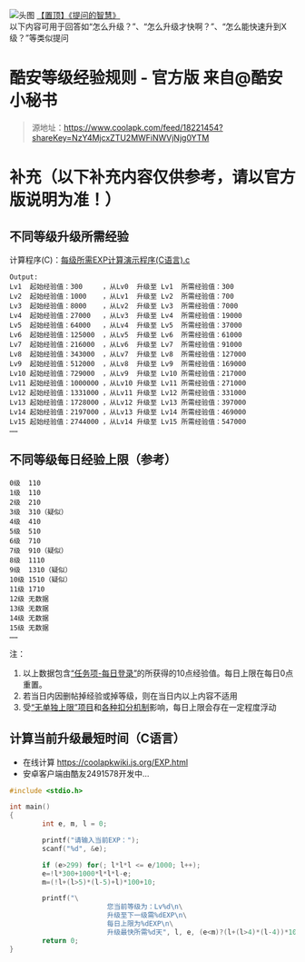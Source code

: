 ![头图](http://image.coolapk.com/feed/2020/0421/09/10002_f2b0399e_2646_8265@1063x478.jpeg)
[【置顶】《提问的智慧》](https://github.com/tvvocold/How-To-Ask-Questions-The-Smart-Way/blob/master/README.md)  
以下内容可用于回答如“怎么升级？”、“怎么升级才快啊？”、“怎么能快速升到X级？”等类似提问

# 酷安等级经验规则 - 官方版 来自@酷安小秘书
> 源地址：https://www.coolapk.com/feed/18221454?shareKey=NzY4MjcxZTU2MWFiNWVjNjg0YTM

# 补充（以下补充内容仅供参考，请以官方版说明为准！）
## 不同等级升级所需经验
计算程序(C)：[每级所需EXP计算演示程序(C语言).c](https://github.com/Coolapk-Fan/wiki/blob/master/files/%E6%AF%8F%E7%BA%A7%E6%89%80%E9%9C%80EXP%E8%AE%A1%E7%AE%97%E6%BC%94%E7%A4%BA%E7%A8%8B%E5%BA%8F(C%E8%AF%AD%E8%A8%80).c)
```
Output:
Lv1  起始经验值：300     ，从Lv0  升级至 Lv1  所需经验值：300
Lv2  起始经验值：1000    ，从Lv1  升级至 Lv2  所需经验值：700
Lv3  起始经验值：8000    ，从Lv2  升级至 Lv3  所需经验值：7000
Lv4  起始经验值：27000   ，从Lv3  升级至 Lv4  所需经验值：19000
Lv5  起始经验值：64000   ，从Lv4  升级至 Lv5  所需经验值：37000
Lv6  起始经验值：125000  ，从Lv5  升级至 Lv6  所需经验值：61000
Lv7  起始经验值：216000  ，从Lv6  升级至 Lv7  所需经验值：91000
Lv8  起始经验值：343000  ，从Lv7  升级至 Lv8  所需经验值：127000
Lv9  起始经验值：512000  ，从Lv8  升级至 Lv9  所需经验值：169000
Lv10 起始经验值：729000  ，从Lv9  升级至 Lv10 所需经验值：217000
Lv11 起始经验值：1000000 ，从Lv10 升级至 Lv11 所需经验值：271000
Lv12 起始经验值：1331000 ，从Lv11 升级至 Lv12 所需经验值：331000
Lv13 起始经验值：1728000 ，从Lv12 升级至 Lv13 所需经验值：397000
Lv14 起始经验值：2197000 ，从Lv13 升级至 Lv14 所需经验值：469000
Lv15 起始经验值：2744000 ，从Lv14 升级至 Lv15 所需经验值：547000
……
```

## 不同等级每日经验上限（参考）
```
0级  110
1级  110
2级  210
3级  310（疑似）
4级  410  
5级  510
6级  710
7级  910（疑似）
8级  1110
9级  1310（疑似）
10级 1510（疑似）
11级 1710
12级 无数据
13级 无数据
14级 无数据
15级 无数据
……
```
注：
1. 以上数据包含[“任务项-每日登录”](http://image.coolapk.com/feed/2020/0421/09/10002_ab951355_2646_8273@954x254.jpeg.m.jpg)的所获得的10点经验值。每日上限在每日0点重置。
2. 若当日内因删帖掉经验或掉等级，则在当日内以上内容不适用
3. 受[“无单独上限”项目](http://image.coolapk.com/feed/2020/0421/09/10002_bc04628c_2646_8269@952x672.jpeg.m.jpg)和[各种扣分机制](http://image.coolapk.com/feed/2020/0421/09/10002_a8434188_2646_8271@954x402.jpeg.m.jpg)影响，每日上限会存在一定程度浮动

## 计算当前升级最短时间（C语言）  
- 在线计算 <https://coolapkwiki.js.org/EXP.html>  
- 安卓客户端由酷友2491578开发中...  
```c
#include <stdio.h>

int main()
{
        int e, m, l = 0;

        printf("请输入当前EXP：");
        scanf("%d", &e);

        if (e>299) for(; l*l*l <= e/1000; l++);
        e=!l*300+1000*l*l*l-e;
        m=(!l+(l>5)*(l-5)+l)*100+10;

        printf("\
                        您当前等级为：Lv%d\n\
                        升级至下一级需%dEXP\n\
                        每日上限为%dEXP\n\
                        升级最快所需%d天", l, e, (e<m)?(l+(l>4)*(l-4))*100+110:m, e/m+(e%m>0));
        return 0;
}
```